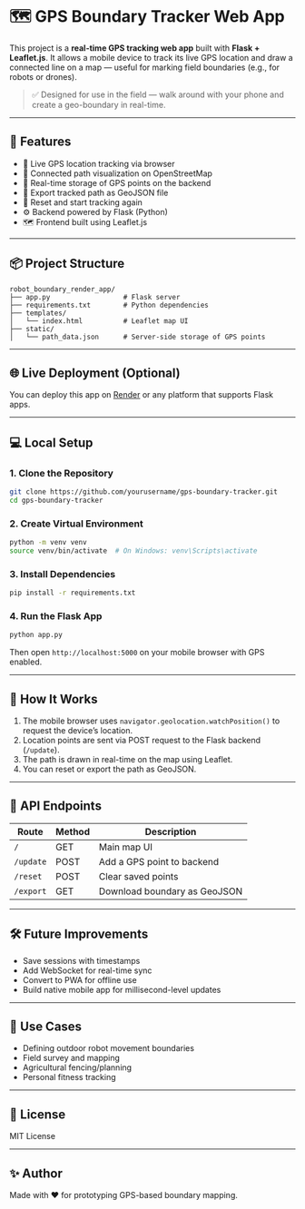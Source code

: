 
# 🗺️ GPS Boundary Tracker Web App

This project is a **real-time GPS tracking web app** built with **Flask + Leaflet.js**. It allows a mobile device to track its live GPS location and draw a connected line on a map — useful for marking field boundaries (e.g., for robots or drones).

> ✅ Designed for use in the field — walk around with your phone and create a geo-boundary in real-time.

---

## 🚀 Features

- 📍 Live GPS location tracking via browser
- 🧭 Connected path visualization on OpenStreetMap
- 💾 Real-time storage of GPS points on the backend
- 📁 Export tracked path as GeoJSON file
- 🔄 Reset and start tracking again
- ⚙️ Backend powered by Flask (Python)
- 🗺️ Frontend built using Leaflet.js

---

## 📦 Project Structure

```
robot_boundary_render_app/
├── app.py                  # Flask server
├── requirements.txt        # Python dependencies
├── templates/
│   └── index.html          # Leaflet map UI
├── static/
│   └── path_data.json      # Server-side storage of GPS points
```

---

## 🌐 Live Deployment (Optional)

You can deploy this app on [Render](https://render.com/) or any platform that supports Flask apps.

---

## 💻 Local Setup

### 1. Clone the Repository

```bash
git clone https://github.com/yourusername/gps-boundary-tracker.git
cd gps-boundary-tracker
```

### 2. Create Virtual Environment

```bash
python -m venv venv
source venv/bin/activate  # On Windows: venv\Scripts\activate
```

### 3. Install Dependencies

```bash
pip install -r requirements.txt
```

### 4. Run the Flask App

```bash
python app.py
```

Then open `http://localhost:5000` on your mobile browser with GPS enabled.

---

## 📲 How It Works

1. The mobile browser uses `navigator.geolocation.watchPosition()` to request the device’s location.
2. Location points are sent via POST request to the Flask backend (`/update`).
3. The path is drawn in real-time on the map using Leaflet.
4. You can reset or export the path as GeoJSON.

---

## 📁 API Endpoints

| Route         | Method | Description                    |
|---------------|--------|--------------------------------|
| `/`           | GET    | Main map UI                    |
| `/update`     | POST   | Add a GPS point to backend     |
| `/reset`      | POST   | Clear saved points             |
| `/export`     | GET    | Download boundary as GeoJSON   |

---

## 🛠 Future Improvements

- Save sessions with timestamps
- Add WebSocket for real-time sync
- Convert to PWA for offline use
- Build native mobile app for millisecond-level updates

---

## 🧠 Use Cases

- Defining outdoor robot movement boundaries
- Field survey and mapping
- Agricultural fencing/planning
- Personal fitness tracking

---

## 📄 License

MIT License

---

## ✨ Author

Made with ❤️ for prototyping GPS-based boundary mapping.
